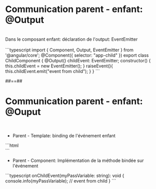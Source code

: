 <!-- .slide: class="sfeir-basic-slide with-code" -->
# Communication parent - enfant: @Output
<br>
Dans le composant enfant: déclaration de l'output: EventEmitter
<br><br>
```typescript
import { Component, Output, EventEmitter } from '@angular/core';
@Component({
   selector: "app-child"
})
export class ChildComponent {
  @Output() childEvent: EventEmitter<string>;
  constructor() {
    this.childEvent = new EventEmitter<string>();
  }
  raiseEvent(){
    this.childEvent.emit("event from child");
  }
}
```
<!-- .element: class="big-code" -->

##==##

<!-- .slide: class="sfeir-basic-slide with-code" -->
# Communication parent - enfant: @Ouput
<br>
<ul>
    <li>Parent - Template: binding de l'événement enfant</li>
</ul>
```html
<section>
    <app-child (childEvent)="onChildEvent($event)"></app-child>
</section>
```
<!-- .element: class="big-code" -->
<br>
<ul>
    <li>Parent - Component: Implémentation de la méthode bindée sur l'événement</li>
</ul>
```typescript
onChildEvent(myPassVariable: string): void {
  console.info(myPassVariable); // event from child 
}
```
<!-- .element: class="big-code" -->
